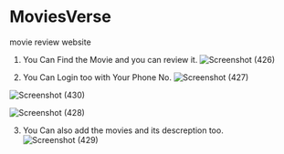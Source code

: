 # MoviesVerse
movie review website

1. You Can Find the Movie and you can review it.
![Screenshot (426)](https://github.com/mdkaish19/MoviesVerse/assets/93025148/499a1123-252e-4c14-93fa-c20a27454667)

2. You Can Login too with Your Phone No.
![Screenshot (427)](https://github.com/mdkaish19/MoviesVerse/assets/93025148/3e308e7b-35f9-425a-9491-33dc159b1948)

![Screenshot (430)](https://github.com/mdkaish19/MoviesVerse/assets/93025148/1b56c203-093a-4e3b-ab67-19d3de5e924a)


![Screenshot (428)](https://github.com/mdkaish19/MoviesVerse/assets/93025148/35dcf3ed-1dfa-461d-947a-0996b4ca7202)

3. You Can also add the movies and its descreption too.
![Screenshot (429)](https://github.com/mdkaish19/MoviesVerse/assets/93025148/b2e48c5b-7531-4793-bcd1-9fc3e46a437e)
